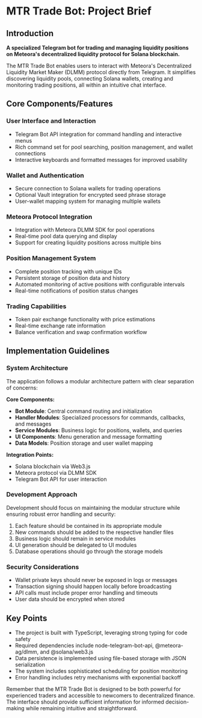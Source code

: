 # MTR Trade Bot: Project Brief

## Introduction
**A specialized Telegram bot for trading and managing liquidity positions on Meteora's decentralized liquidity protocol for Solana blockchain.**

The MTR Trade Bot enables users to interact with Meteora's Decentralized Liquidity Market Maker (DLMM) protocol directly from Telegram. It simplifies discovering liquidity pools, connecting Solana wallets, creating and monitoring trading positions, all within an intuitive chat interface.

## Core Components/Features

### User Interface and Interaction
* Telegram Bot API integration for command handling and interactive menus
* Rich command set for pool searching, position management, and wallet connections
* Interactive keyboards and formatted messages for improved usability

### Wallet and Authentication
* Secure connection to Solana wallets for trading operations
* Optional Vault integration for encrypted seed phrase storage
* User-wallet mapping system for managing multiple wallets

### Meteora Protocol Integration
* Integration with Meteora DLMM SDK for pool operations
* Real-time pool data querying and display
* Support for creating liquidity positions across multiple bins

### Position Management System
* Complete position tracking with unique IDs
* Persistent storage of position data and history
* Automated monitoring of active positions with configurable intervals
* Real-time notifications of position status changes

### Trading Capabilities
* Token pair exchange functionality with price estimations
* Real-time exchange rate information
* Balance verification and swap confirmation workflow

## Implementation Guidelines

### System Architecture
The application follows a modular architecture pattern with clear separation of concerns:

**Core Components:**
- **Bot Module**: Central command routing and initialization
- **Handler Modules**: Specialized processors for commands, callbacks, and messages
- **Service Modules**: Business logic for positions, wallets, and queries
- **UI Components**: Menu generation and message formatting
- **Data Models**: Position storage and user wallet mapping

**Integration Points:**
- Solana blockchain via Web3.js
- Meteora protocol via DLMM SDK
- Telegram Bot API for user interaction

### Development Approach
Development should focus on maintaining the modular structure while ensuring robust error handling and security:

1. Each feature should be contained in its appropriate module
2. New commands should be added to the respective handler files
3. Business logic should remain in service modules
4. UI generation should be delegated to UI modules
5. Database operations should go through the storage models

### Security Considerations
- Wallet private keys should never be exposed in logs or messages
- Transaction signing should happen locally before broadcasting
- API calls must include proper error handling and timeouts
- User data should be encrypted when stored

## Key Points

- The project is built with TypeScript, leveraging strong typing for code safety
- Required dependencies include node-telegram-bot-api, @meteora-ag/dlmm, and @solana/web3.js
- Data persistence is implemented using file-based storage with JSON serialization
- The system includes sophisticated scheduling for position monitoring
- Error handling includes retry mechanisms with exponential backoff

Remember that the MTR Trade Bot is designed to be both powerful for experienced traders and accessible to newcomers to decentralized finance. The interface should provide sufficient information for informed decision-making while remaining intuitive and straightforward. 